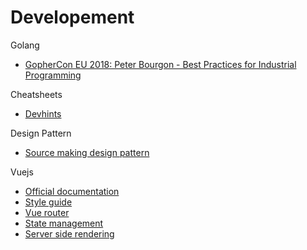 # Developement

Golang
 - [GopherCon EU 2018: Peter Bourgon - Best Practices for Industrial Programming](https://www.youtube.com/watch?v=PTE4VJIdHPg)

Cheatsheets
 - [Devhints](https://devhints.io/)

Design Pattern
 - [Source making design pattern](https://sourcemaking.com/design_patterns)

Vuejs
- [Official documentation](https://vuejs.org)
- [Style guide](https://vuejs.org/v2/style-guide/)
- [Vue router](https://router.vuejs.org/)
- [State management](https://vuex.vuejs.org/)
- [Server side rendering](https://vuejs.org/v2/guide/ssr.html)
